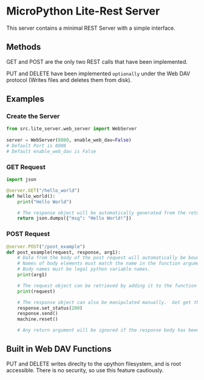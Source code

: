 # MicroPython Lite-Rest Server
This server contains a minimal REST Server with a simple interface.

## Methods
GET and POST are the only two REST calls that have been implemented.

PUT and DELETE have been implemented `optionally` under the Web DAV protocol (Writes files and deletes them from disk).

## Examples

### Create the Server
```python
from src.lite_server.web_server import WebServer
 
server = WebServer(8080, enable_web_dav=False) 
# Default Port is 8008
# Default enable_web_dav is False

```

### GET Request

```python
import json

@server.GET("/hello_world")
def hello_world():
    print("Hello World")

    # The response object will be automatically generated from the return value of the Function
    return json.dumps({"msg": "Hello World!"})
```

### POST Request
```python
@server.POST("/post_example")
def post_example(request, response, arg1):
    # Data from the body of the post request will automatically be bound to the function arguments based on the name of the argument.
    # Names of body elements must match the name in the function argument list.
    # Body names must be legal python variable names.
    print(arg1)

    # The request object can be retrieved by adding it to the function arguments.
    print(request)

    # The response object can also be manipulated manually.  Get get the response object, simply add a resposne argument to the function.
    response.set_status(200)
    response.send()
    machine.reset()

    # Any return argument will be ignored if the response body has been set manually.
```

## Built in Web DAV Functions
PUT and DELETE writes direclty to the upython filesystem, and is root accessible.  There is no security, so use this feature cautiously.
